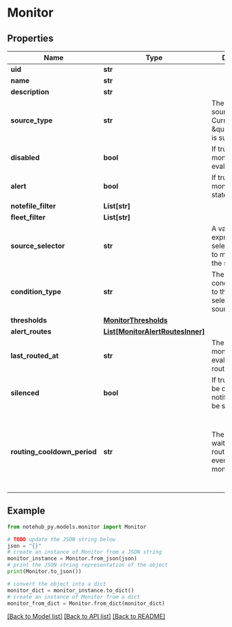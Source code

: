 # Monitor


## Properties

Name | Type | Description | Notes
------------ | ------------- | ------------- | -------------
**uid** | **str** |  | [optional] 
**name** | **str** |  | [optional] 
**description** | **str** |  | [optional] 
**source_type** | **str** | The type of source to monitor. Currently only \&quot;event\&quot; is supported. | [optional] 
**disabled** | **bool** | If true, the monitor will not be evaluated. | [optional] 
**alert** | **bool** | If true, the monitor is in alert state. | [optional] 
**notefile_filter** | **List[str]** |  | [optional] 
**fleet_filter** | **List[str]** |  | [optional] 
**source_selector** | **str** | A valid JSONata expression that selects the value to monitor from the source. | It should return a single, numeric value. | [optional] 
**condition_type** | **str** | The type of condition to apply to the value selected by the source_selector | [optional] 
**thresholds** | [**MonitorThresholds**](MonitorThresholds.md) |  | [optional] 
**alert_routes** | [**List[MonitorAlertRoutesInner]**](MonitorAlertRoutesInner.md) |  | [optional] 
**last_routed_at** | **str** | The last time the monitor was evaluated and routed. | [optional] 
**silenced** | **bool** | If true, alerts will be created, but no notifications will be sent. | [optional] 
**routing_cooldown_period** | **str** | The time period to wait before routing another event after the monitor | has been triggered. It follows the format of a number followed by a time unit. | [optional] 

## Example

```python
from notehub_py.models.monitor import Monitor

# TODO update the JSON string below
json = "{}"
# create an instance of Monitor from a JSON string
monitor_instance = Monitor.from_json(json)
# print the JSON string representation of the object
print(Monitor.to_json())

# convert the object into a dict
monitor_dict = monitor_instance.to_dict()
# create an instance of Monitor from a dict
monitor_from_dict = Monitor.from_dict(monitor_dict)
```
[[Back to Model list]](../README.md#documentation-for-models) [[Back to API list]](../README.md#documentation-for-api-endpoints) [[Back to README]](../README.md)


